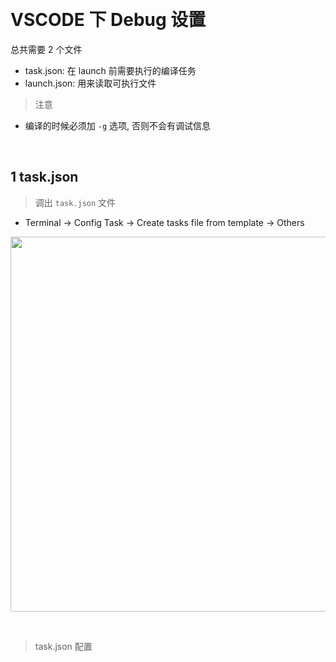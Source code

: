 &emsp;
# VSCODE 下 Debug 设置

总共需要 2 个文件
- task.json: 在 launch 前需要执行的编译任务
- launch.json: 用来读取可执行文件

>注意
- 编译的时候必须加 `-g` 选项, 否则不会有调试信息

&emsp;
## 1 task.json
>调出 `task.json` 文件
- Terminal -> Config Task -> Create tasks file from template -> Others
<div align=center>
    <image src="imgs/task.png" width=600>
</div>

&emsp;
>task.json 配置
```json

```